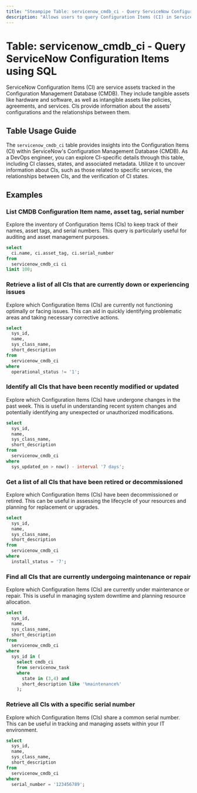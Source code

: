 ```yaml
---
title: "Steampipe Table: servicenow_cmdb_ci - Query ServiceNow Configuration Items using SQL"
description: "Allows users to query Configuration Items (CI) in ServiceNow, specifically the details of each CI, providing insights into the configuration management database (CMDB)."
---
```


# Table: servicenow_cmdb_ci - Query ServiceNow Configuration Items using SQL

ServiceNow Configuration Items (CI) are service assets tracked in the Configuration Management Database (CMDB). They include tangible assets like hardware and software, as well as intangible assets like policies, agreements, and services. CIs provide information about the assets' configurations and the relationships between them.

## Table Usage Guide

The `servicenow_cmdb_ci` table provides insights into the Configuration Items (CI) within ServiceNow's Configuration Management Database (CMDB). As a DevOps engineer, you can explore CI-specific details through this table, including CI classes, states, and associated metadata. Utilize it to uncover information about CIs, such as those related to specific services, the relationships between CIs, and the verification of CI states.

## Examples

### List CMDB Configuration Item name, asset tag, serial number
Explore the inventory of Configuration Items (CIs) to keep track of their names, asset tags, and serial numbers. This query is particularly useful for auditing and asset management purposes.

```sql
select
  ci.name, ci.asset_tag, ci.serial_number
from
  servicenow_cmdb_ci ci
limit 100;
```

### Retrieve a list of all CIs that are currently down or experiencing issues
Explore which Configuration Items (CIs) are currently not functioning optimally or facing issues. This can aid in quickly identifying problematic areas and taking necessary corrective actions.

```sql
select
  sys_id,
  name,
  sys_class_name,
  short_description
from
  servicenow_cmdb_ci
where
  operational_status != '1';
```

### Identify all CIs that have been recently modified or updated
Explore which Configuration Items (CIs) have undergone changes in the past week. This is useful in understanding recent system changes and potentially identifying any unexpected or unauthorized modifications.

```sql
select
  sys_id,
  name,
  sys_class_name,
  short_description
from
  servicenow_cmdb_ci
where
  sys_updated_on > now() - interval '7 days';
```

### Get a list of all CIs that have been retired or decommissioned
Explore which Configuration Items (CIs) have been decommissioned or retired. This can be useful in assessing the lifecycle of your resources and planning for replacement or upgrades.

```sql
select
  sys_id,
  name,
  sys_class_name,
  short_description
from
  servicenow_cmdb_ci
where
  install_status = '7';
```

### Find all CIs that are currently undergoing maintenance or repair
Explore which Configuration Items (CIs) are currently under maintenance or repair. This is useful in managing system downtime and planning resource allocation.

```sql
select
  sys_id,
  name,
  sys_class_name,
  short_description
from
  servicenow_cmdb_ci
where
  sys_id in (
    select cmdb_ci
    from servicenow_task
    where
      state in (3,4) and
      short_description like '%maintenance%'
    );
```

### Retrieve all CIs with a specific serial number
Explore which Configuration Items (CIs) share a common serial number. This can be useful in tracking and managing assets within your IT environment.

```sql
select
  sys_id,
  name,
  sys_class_name,
  short_description
from
  servicenow_cmdb_ci
where
  serial_number = '123456789';
```